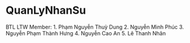 # QuanLyNhanSu
BTL LTW
Member:   1. Phạm Nguyễn Thuỳ Dung
          2. Nguyễn Minh Phúc 
          3. Nguyễn Phạm Thành Hưng 
          4. Nguyễn Cao An
          5. Lê Thanh Nhân
          
